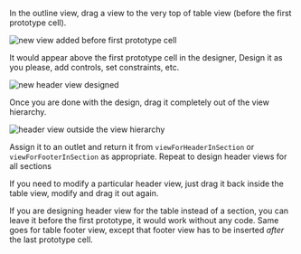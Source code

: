 <!--
.. title: UITableView: Designing Headers and Footers in Interface Builder
.. slug: uitableview-designing-headers-and-footers-in-interface-builder
.. date: 2015-01-22 22:17:35 UTC+05:00
.. tags: UITableView, UIKit, iOS, Programming
.. link:
.. description:
.. type: text
-->



In the outline view, drag a view to the very top of table view (before the first prototype cell).

![new view added before first prototype cell](https://dl.dropboxusercontent.com/u/6845322/ishaq.pk/UITableView-HeaderFooter-01.png)


It would appear above the first prototype cell in the designer, Design it as you please, add controls, set constraints, etc.


![new header view designed](https://dl.dropboxusercontent.com/u/6845322/ishaq.pk/UITableView-HeaderFooter-02.png)


Once you are done with the design, drag it completely out of the view hierarchy.


![header view outside the view hierarchy](https://dl.dropboxusercontent.com/u/6845322/ishaq.pk/UITableView-HeaderFooter-03.png)


Assign it to an outlet and return it from `viewForHeaderInSection` or `viewForFooterInSection` as appropriate. Repeat to design header views for all sections


If you need to modify a particular header view, just drag it back inside the table view, modify and drag it out again.


If you are designing header view for the table instead of a section, you can leave it before the first prototype, it would work without any code. Same goes for table footer view, except that footer view has to be inserted *after* the last prototype cell.
